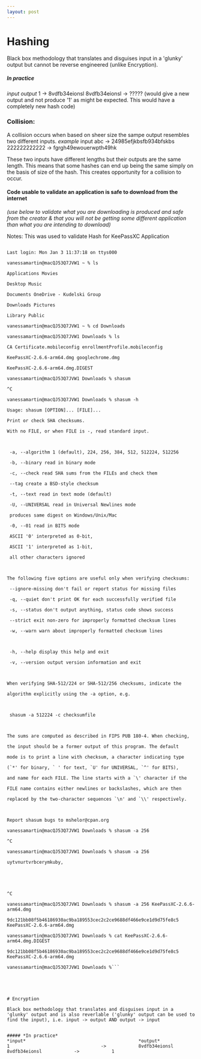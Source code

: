```yaml
---
layout: post
---
```


# Hashing

Black box methodology that translates and disguises input in a 'glunky' output but cannot be reverse engineered (unlike Encryption).


##### *In practice*
*input*                                          *output*
1                                  ->            8vdfb34eionsl
8vdfb34eionsl            ->            ????? (would give a new output and not produce 
                                                               '1' as might be expected. This would have a completely new hash code)



### Collision:
A collision occurs when based on sheer size the sampe output resembles two different inputs.
	*example*
	input
	abc                          ->             24985efjkbsfb934bfskbs
	222222222222      ->             fgrgh49ewouerwpth49hk

These two inputs have different lengths but their outputs are the same length. This means that some hashes can end up being the same simply on the basis of size of the hash. This creates opportunity for a collision to occur.


#### Code usable to validate an application is safe to download from the internet

*(use below to validate what you are downloading is produced and safe from the creator & that you will not be getting some different application than what you are intending to download)*

Notes: This was used to validate Hash for KeePassXC Application


```      

Last login: Mon Jan 3 11:37:18 on ttys000

vanessamartin@macQJ53Q7JVW1 ~ % ls

Applications Movies

Desktop Music

Documents OneDrive - Kudelski Group

Downloads Pictures

Library Public

vanessamartin@macQJ53Q7JVW1 ~ % cd Downloads 

vanessamartin@macQJ53Q7JVW1 Downloads % ls

CA Certificate.mobileconfig enrollmentProfile.mobileconfig

KeePassXC-2.6.6-arm64.dmg googlechrome.dmg

KeePassXC-2.6.6-arm64.dmg.DIGEST

vanessamartin@macQJ53Q7JVW1 Downloads % shasum

^C

vanessamartin@macQJ53Q7JVW1 Downloads % shasum -h

Usage: shasum [OPTION]... [FILE]...

Print or check SHA checksums.

With no FILE, or when FILE is -, read standard input.

  

 -a, --algorithm 1 (default), 224, 256, 384, 512, 512224, 512256

 -b, --binary read in binary mode

 -c, --check read SHA sums from the FILEs and check them

 --tag create a BSD-style checksum

 -t, --text read in text mode (default)

 -U, --UNIVERSAL read in Universal Newlines mode

 produces same digest on Windows/Unix/Mac

 -0, --01 read in BITS mode

 ASCII '0' interpreted as 0-bit,

 ASCII '1' interpreted as 1-bit,

 all other characters ignored

  

The following five options are useful only when verifying checksums:

 --ignore-missing don't fail or report status for missing files

 -q, --quiet don't print OK for each successfully verified file

 -s, --status don't output anything, status code shows success

 --strict exit non-zero for improperly formatted checksum lines

 -w, --warn warn about improperly formatted checksum lines

  

 -h, --help display this help and exit

 -v, --version output version information and exit

  

When verifying SHA-512/224 or SHA-512/256 checksums, indicate the

algorithm explicitly using the -a option, e.g.

  

 shasum -a 512224 -c checksumfile

  

The sums are computed as described in FIPS PUB 180-4. When checking,

the input should be a former output of this program. The default

mode is to print a line with checksum, a character indicating type

(`*' for binary, ` ' for text, `U' for UNIVERSAL, `^' for BITS),

and name for each FILE. The line starts with a `\' character if the

FILE name contains either newlines or backslashes, which are then

replaced by the two-character sequences `\n' and `\\' respectively.

  

Report shasum bugs to mshelor@cpan.org

vanessamartin@macQJ53Q7JVW1 Downloads % shasum -a 256

^C

vanessamartin@macQJ53Q7JVW1 Downloads % shasum -a 256

uytvnurtvrbcerymkuby,

  

  

^C

vanessamartin@macQJ53Q7JVW1 Downloads % shasum -a 256 KeePassXC-2.6.6-arm64.dmg

9dc121bb08f5b46186930ac9ba189553cec2c2ce9688df466e9ce1d9d75fe8c5 KeePassXC-2.6.6-arm64.dmg

vanessamartin@macQJ53Q7JVW1 Downloads % cat KeePassXC-2.6.6-arm64.dmg.DIGEST 

9dc121bb08f5b46186930ac9ba189553cec2c2ce9688df466e9ce1d9d75fe8c5 KeePassXC-2.6.6-arm64.dmg

vanessamartin@macQJ53Q7JVW1 Downloads %```





# Encryption 

Black box methodology that translates and disguises input in a 'glunky' output and is also reverlable ('glunky' output can be used to find the input), i.e. input -> output AND output -> input


##### *In practice*
*input*                                          *output*
1                                  ->            8vdfb34eionsl
8vdfb34eionsl            ->            1



